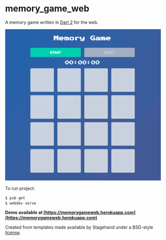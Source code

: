 # memory_game_web

A memory game written in [Dart 2](https://dartlang.org) for the web.

![Memory game web gif](./assets/memory-game-web.gif)

To run project:

```bash
$ pub get
$ webdev serve
```

**Demo available at [https://memorygameweb.herokuapp.com](https://memorygameweb.herokuapp.com)**

Created from templates made available by Stagehand under a BSD-style
[license](https://github.com/dart-lang/stagehand/blob/master/LICENSE).
